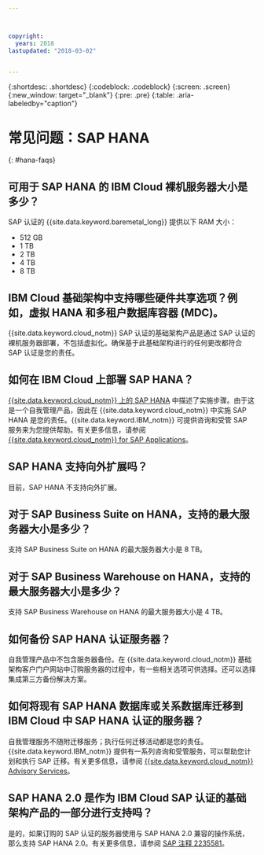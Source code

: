```yaml
---



copyright:
  years: 2018
lastupdated: "2018-03-02"


---
```


{:shortdesc: .shortdesc}
{:codeblock: .codeblock}
{:screen: .screen}
{:new_window: target="_blank"}
{:pre: .pre}
{:table: .aria-labeledby="caption"}

# 常见问题：SAP HANA
{: #hana-faqs}

## 可用于 SAP HANA 的 IBM Cloud 裸机服务器大小是多少？

SAP 认证的 {{site.data.keyword.baremetal_long}} 提供以下 RAM 大小：
  * 512 GB
  * 1 TB
  * 2 TB
  * 4 TB
  * 8 TB
  
## IBM Cloud 基础架构中支持哪些硬件共享选项？例如，虚拟 HANA 和多租户数据库容器 (MDC)。

{{site.data.keyword.cloud_notm}} SAP 认证的基础架构产品是通过 SAP 认证的裸机服务器部署，不包括虚拟化。确保基于此基础架构进行的任何更改都符合 SAP 认证是您的责任。

## 如何在 IBM Cloud 上部署 SAP HANA？

[{{site.data.keyword.cloud_notm}} 上的 SAP HANA](https://console.bluemix.net/docs/infrastructure/sap-hana/hana-index.html#getting-started) 中描述了实施步骤。由于这是一个自我管理产品，因此在 {{site.data.keyword.cloud_notm}} 中实施 SAP HANA 是您的责任。{{site.data.keyword.IBM_notm}} 可提供咨询和受管 SAP 服务来为您提供帮助。有关更多信息，请参阅 [{{site.data.keyword.cloud_notm}} for SAP Applications](https://www.ibm.com/cloud/sap/managed)。

## SAP HANA 支持向外扩展吗？

目前，SAP HANA 不支持向外扩展。

## 对于 SAP Business Suite on HANA，支持的最大服务器大小是多少？

支持 SAP Business Suite on HANA 的最大服务器大小是 8 TB。

##  对于 SAP Business Warehouse on HANA，支持的最大服务器大小是多少？

支持 SAP Business Warehouse on HANA 的最大服务器大小是 4 TB。

## 如何备份 SAP HANA 认证服务器？

自我管理产品中不包含服务器备份。在 {{site.data.keyword.cloud_notm}} 基础架构客户门户网站中订购服务器的过程中，有一些相关选项可供选择。还可以选择集成第三方备份解决方案。

## 如何将现有 SAP HANA 数据库或关系数据库迁移到 IBM Cloud 中 SAP HANA 认证的服务器？

自我管理服务不随附迁移服务；执行任何迁移活动都是您的责任。{{site.data.keyword.IBM_notm}} 提供有一系列咨询和受管服务，可以帮助您计划和执行 SAP 迁移。有关更多信息，请参阅 [{{site.data.keyword.cloud_notm}} Advisory Services](https://ibm.com/us-en/marketplace/cloud-consulting-services)。

## SAP HANA 2.0 是作为 IBM Cloud SAP 认证的基础架构产品的一部分进行支持吗？

是的，如果订购的 SAP 认证的服务器使用与 SAP HANA 2.0 兼容的操作系统，那么支持 SAP HANA 2.0。有关更多信息，请参阅 [SAP 注释 2235581](https://launchpad.support.sap.com/#/notes/2235581)。
